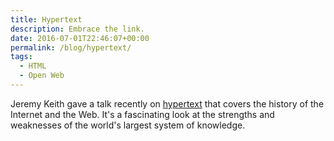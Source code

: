 ```yaml
---
title: Hypertext
description: Embrace the link.
date: 2016-07-01T22:46:07+00:00
permalink: /blog/hypertext/
tags:
  - HTML
  - Open Web
---
```


Jeremy Keith gave a talk recently on [hypertext](https://vimeo.com/172794545) that covers the history of the Internet and the Web. It's a fascinating look at the strengths and weaknesses of the world's largest system of knowledge.
